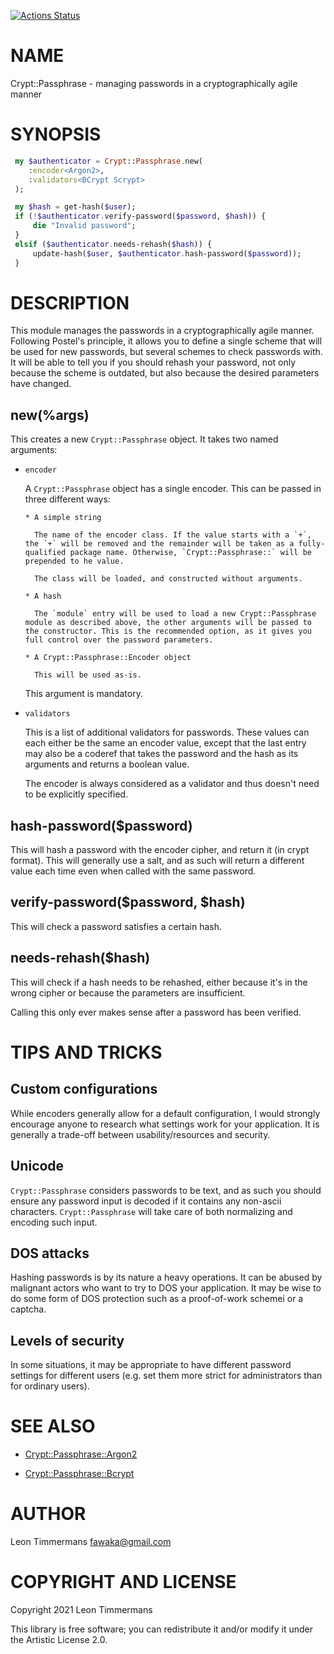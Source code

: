 [![Actions Status](https://github.com/Leont/crypt-passphrase6/workflows/test/badge.svg)](https://github.com/Leont/crypt-passphrase6/actions)

NAME
====

Crypt::Passphrase - managing passwords in a cryptographically agile manner

SYNOPSIS
========

```raku
 my $authenticator = Crypt::Passphrase.new(
	:encoder<Argon2>,
	:validators<BCrypt Scrypt>
 );

 my $hash = get-hash($user);
 if (!$authenticator.verify-password($password, $hash)) {
     die "Invalid password";
 }
 elsif ($authenticator.needs-rehash($hash)) {
     update-hash($user, $authenticator.hash-password($password));
 }
```

DESCRIPTION
===========

This module manages the passwords in a cryptographically agile manner. Following Postel's principle, it allows you to define a single scheme that will be used for new passwords, but several schemes to check passwords with. It will be able to tell you if you should rehash your password, not only because the scheme is outdated, but also because the desired parameters have changed.

new(%args)
----------

This creates a new `Crypt::Passphrase` object. It takes two named arguments:

  * `encoder`

    A `Crypt::Passphrase` object has a single encoder. This can be passed in three different ways:

        * A simple string

          The name of the encoder class. If the value starts with a `+`, the `+` will be removed and the remainder will be taken as a fully-qualified package name. Otherwise, `Crypt::Passphrase::` will be prepended to he value.

          The class will be loaded, and constructed without arguments.

        * A hash

          The `module` entry will be used to load a new Crypt::Passphrase module as described above, the other arguments will be passed to the constructor. This is the recommended option, as it gives you full control over the password parameters.

        * A Crypt::Passphrase::Encoder object

          This will be used as-is.

    This argument is mandatory.

  * `validators`

    This is a list of additional validators for passwords. These values can each either be the same an encoder value, except that the last entry may also be a coderef that takes the password and the hash as its arguments and returns a boolean value.

    The encoder is always considered as a validator and thus doesn't need to be explicitly specified.

hash-password($password)
------------------------

This will hash a password with the encoder cipher, and return it (in crypt format). This will generally use a salt, and as such will return a different value each time even when called with the same password.

verify-password($password, $hash)
---------------------------------

This will check a password satisfies a certain hash.

needs-rehash($hash)
-------------------

This will check if a hash needs to be rehashed, either because it's in the wrong cipher or because the parameters are insufficient.

Calling this only ever makes sense after a password has been verified.

TIPS AND TRICKS
===============

Custom configurations
---------------------

While encoders generally allow for a default configuration, I would strongly encourage anyone to research what settings work for your application. It is generally a trade-off between usability/resources and security.

Unicode
-------

`Crypt::Passphrase` considers passwords to be text, and as such you should ensure any password input is decoded if it contains any non-ascii characters. `Crypt::Passphrase` will take care of both normalizing and encoding such input.

DOS attacks
-----------

Hashing passwords is by its nature a heavy operations. It can be abused by malignant actors who want to try to DOS your application. It may be wise to do some form of DOS protection such as a proof-of-work schemei or a captcha.

Levels of security
------------------

In some situations, it may be appropriate to have different password settings for different users (e.g. set them more strict for administrators than for ordinary users).

SEE ALSO
========

  * [Crypt::Passphrase::Argon2](Crypt::Passphrase::Argon2)

  * [Crypt::Passphrase::Bcrypt](Crypt::Passphrase::Bcrypt)

AUTHOR
======

Leon Timmermans <fawaka@gmail.com>

COPYRIGHT AND LICENSE
=====================

Copyright 2021 Leon Timmermans

This library is free software; you can redistribute it and/or modify it under the Artistic License 2.0.


